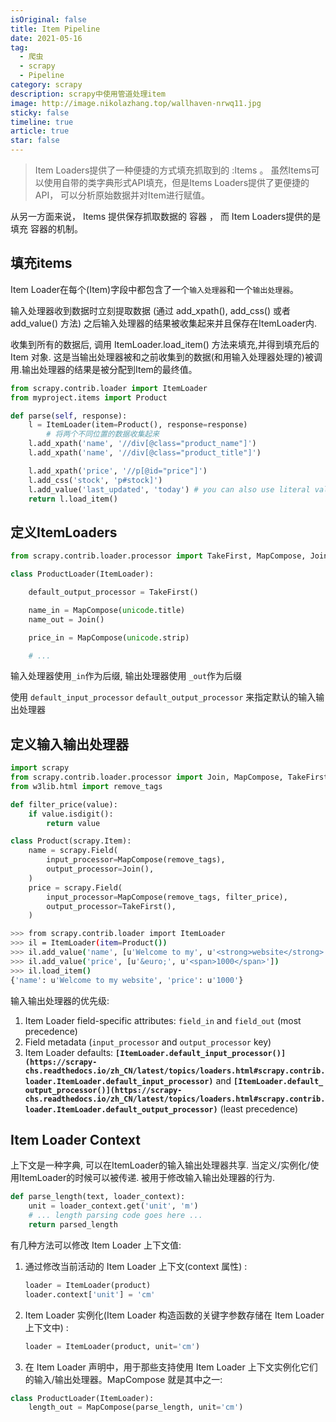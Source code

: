 ```yaml
---
isOriginal: false
title: Item Pipeline
date: 2021-05-16
tag:
  - 爬虫
  - scrapy
  - Pipeline
category: scrapy
description: scrapy中使用管道处理item
image: http://image.nikolazhang.top/wallhaven-nrwq11.jpg
sticky: false
timeline: true
article: true
star: false
---
```


> Item Loaders提供了一种便捷的方式填充抓取到的 :Items 。 虽然Items可以使用自带的类字典形式API填充，但是Items Loaders提供了更便捷的API， 可以分析原始数据并对Item进行赋值。

从另一方面来说， Items 提供保存抓取数据的 容器 ， 而 Item Loaders提供的是 填充 容器的机制。

## 填充items

Item Loader在每个(Item)字段中都包含了一个`输入处理器`和一个`输出处理器`｡ 

输入处理器收到数据时立刻提取数据 (通过 add_xpath(), add_css() 或者 add_value() 方法) 之后输入处理器的结果被收集起来并且保存在ItemLoader内. 

收集到所有的数据后, 调用 ItemLoader.load_item() 方法来填充,并得到填充后的 Item 对象. 这是当输出处理器被和之前收集到的数据(和用输入处理器处理的)被调用.输出处理器的结果是被分配到Item的最终值｡

```python
from scrapy.contrib.loader import ItemLoader
from myproject.items import Product

def parse(self, response):
    l = ItemLoader(item=Product(), response=response)
		# 将两个不同位置的数据收集起来
    l.add_xpath('name', '//div[@class="product_name"]')
    l.add_xpath('name', '//div[@class="product_title"]')

    l.add_xpath('price', '//p[@id="price"]')
    l.add_css('stock', 'p#stock]')
    l.add_value('last_updated', 'today') # you can also use literal values
    return l.load_item()
```

## 定义ItemLoaders

```python
from scrapy.contrib.loader.processor import TakeFirst, MapCompose, Join

class ProductLoader(ItemLoader):

    default_output_processor = TakeFirst()

    name_in = MapCompose(unicode.title)
    name_out = Join()

    price_in = MapCompose(unicode.strip)

    # ...
```

输入处理器使用`_in`作为后缀, 输出处理器使用 `_out`作为后缀

使用 `default_input_processor`  `default_output_processor` 来指定默认的输入输出处理器

## 定义输入输出处理器

```python
import scrapy
from scrapy.contrib.loader.processor import Join, MapCompose, TakeFirst
from w3lib.html import remove_tags

def filter_price(value):
    if value.isdigit():
        return value

class Product(scrapy.Item):
    name = scrapy.Field(
        input_processor=MapCompose(remove_tags),
        output_processor=Join(),
    )
    price = scrapy.Field(
        input_processor=MapCompose(remove_tags, filter_price),
        output_processor=TakeFirst(),
    )
```

```bash
>>> from scrapy.contrib.loader import ItemLoader
>>> il = ItemLoader(item=Product())
>>> il.add_value('name', [u'Welcome to my', u'<strong>website</strong>'])
>>> il.add_value('price', [u'&euro;', u'<span>1000</span>'])
>>> il.load_item()
{'name': u'Welcome to my website', 'price': u'1000'}
```

输入输出处理器的优先级:

1. Item Loader field-specific attributes: `field_in` and `field_out` (most precedence)
2. Field metadata (`input_processor` and `output_processor` key)
3. Item Loader defaults: **`[ItemLoader.default_input_processor()](https://scrapy-chs.readthedocs.io/zh_CN/latest/topics/loaders.html#scrapy.contrib.loader.ItemLoader.default_input_processor)`** and **`[ItemLoader.default_output_processor()](https://scrapy-chs.readthedocs.io/zh_CN/latest/topics/loaders.html#scrapy.contrib.loader.ItemLoader.default_output_processor)`** (least precedence)

## Item Loader Context

上下文是一种字典, 可以在ItemLoader的输入输出处理器共享. 当定义/实例化/使用ItemLoader的时候可以被传递. 被用于修改输入输出处理器的行为.

```python
def parse_length(text, loader_context):
    unit = loader_context.get('unit', 'm')
    # ... length parsing code goes here ...
    return parsed_length
```

有几种方法可以修改 Item Loader 上下文值:

1. 通过修改当前活动的 Item Loader 上下文(context 属性) :

    ```python
    loader = ItemLoader(product)
    loader.context['unit'] = 'cm'
    ```

2. Item Loader 实例化(Item Loader 构造函数的关键字参数存储在 Item Loader 上下文中) :

    ```python
    loader = ItemLoader(product, unit='cm')
    ```

3. 在 Item Loader 声明中，用于那些支持使用 Item Loader 上下文实例化它们的输入/输出处理器。MapCompose 就是其中之一:

```python
class ProductLoader(ItemLoader):
    length_out = MapCompose(parse_length, unit='cm')
```